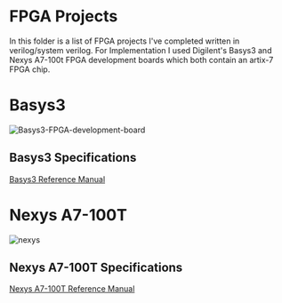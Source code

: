 # FPGA Projects

In this folder is a list of FPGA projects I've completed written in verilog/system verilog. For Implementation I used Digilent's Basys3 and Nexys A7-100t FPGA development boards which both contain an artix-7 FPGA chip.

# Basys3 

![Basys3-FPGA-development-board](https://user-images.githubusercontent.com/89544050/155068964-515a36df-1a6e-4f40-87eb-b6d7906a81d8.png)

## Basys3 Specifications

[Basys3 Reference Manual](https://digilent.com/reference/_media/basys3:basys3_rm.pdf)

# Nexys A7-100T

![nexys](https://user-images.githubusercontent.com/89544050/155069059-408146bd-6cfb-488c-94d4-f4c86cc473e7.png)

## Nexys A7-100T Specifications

[Nexys A7-100T Reference Manual](https://digilent.com/reference/programmable-logic/nexys-a7/reference-manual)
